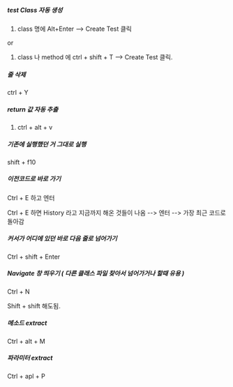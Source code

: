##### **test** Class 자동 생성

1) class 명에 Alt+Enter --> Create Test 클릭

or

1) class 나 method 에 ctrl + shift + T --> Create Test 클릭.



##### 줄 삭제

ctrl + Y



##### return 값  자동 추출

1) ctrl + alt + v



##### 기존에 실행했던 거 그대로 실행

shift + f10



##### 이전코드로 바로 가기

Ctrl + E 하고 엔터

Ctrl + E 하면 History 라고 지금까지 해온 것들이 나옴 --> 엔터 --> 가장 최근 코드로 돌아감



##### 커서가 어디에 있던 바로 다음 줄로 넘어가기

Ctrl + shift + Enter



##### Navigate 창 띄우기 ( 다른 클래스 파일 찾아서 넘어가거나 할때 유용 )

Ctrl + N 

Shift + shift 해도됨.



##### 메소드 extract

Ctrl + alt + M



##### 파라미터 extract

Ctrl + apl + P